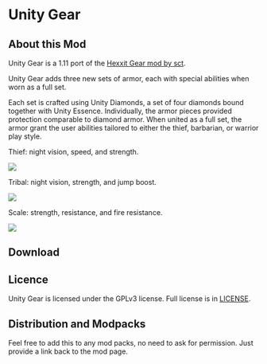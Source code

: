 # Unity Gear

## About this Mod

Unity Gear is a 1.11 port of the [Hexxit Gear mod by sct](https://github.com/sct/HexxitGear).

Unity Gear adds three new sets of armor, each with special abilities when worn as a full set. 

Each set is crafted using Unity Diamonds, a set of four diamonds bound together with Unity Essence. Individually, the armor pieces provided protection comparable to diamond armor. When united as a full set, the armor grant the user abilities tailored to either the thief, barbarian, or warrior play style.  

 Thief: night vision, speed, and strength.
 
 ![](http://imgur.com/KHPg2Ym.png)
 
 Tribal: night vision, strength, and jump boost.
 
 ![](http://imgur.com/E2ZMVOA.png)
 
 Scale: strength, resistance, and fire resistance.
 
 ![](http://imgur.com/JSFCJrr.png)
 

## Download

## Licence

Unity Gear is licensed under the GPLv3 license. Full license is in [LICENSE](https://github.com/triplegerms/UnityGear/LICENSE).

## Distribution and Modpacks

Feel free to add this to any mod packs, no need to ask for permission. Just provide a link back to the mod page.
